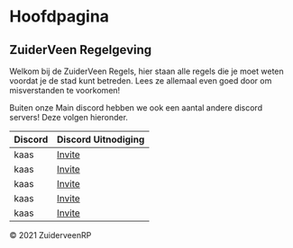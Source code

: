 # Hoofdpagina
## ZuiderVeen Regelgeving

Welkom bij de ZuiderVeen Regels, hier staan alle regels die je moet weten voordat je de stad kunt betreden. Lees ze allemaal even goed door om misverstanden te voorkomen!

Buiten onze Main discord hebben we ook een aantal andere discord servers! Deze volgen hieronder.

| Discord | Discord Uitnodiging |
|---|---|
|kaas | [Invite](invite) |
|kaas | [Invite](invite) |
|kaas | [Invite](invite) |
|kaas | [Invite](invite) |
|kaas | [Invite](invite) |

© 2021 ZuiderveenRP
